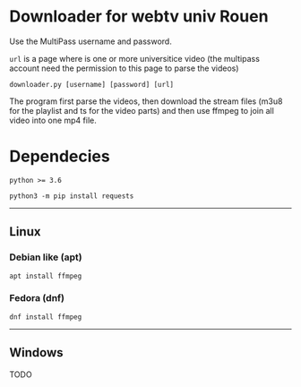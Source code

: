 # Downloader for webtv univ Rouen


Use the MultiPass username and password.

`url` is a page where is one or more universitice video (the multipass account need the permission to this page to parse the videos)

`downloader.py [username] [password] [url]`

The program first parse the videos, then download the stream files (m3u8 for the playlist and ts for the video parts) and then use ffmpeg to join all video into one mp4 file.


# Dependecies


`python >= 3.6`

`python3 -m pip install requests`

---

## Linux

### Debian like (apt)

`apt install ffmpeg`

### Fedora (dnf)

`dnf install ffmpeg`

---

## Windows

TODO
